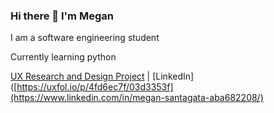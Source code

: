 ### Hi there 👋 I'm Megan
I am a software engineering student

Currently learning python

[UX Research and Design Project](https://uxfol.io/p/4fd6ec7f/03d3353f) | [LinkedIn]([https://uxfol.io/p/4fd6ec7f/03d3353f](https://www.linkedin.com/in/megan-santagata-aba682208/)


<!--
**MegSanta/MegSanta** is a ✨ _special_ ✨ repository because its `README.md` (this file) appears on your GitHub profile.

Here are some ideas to get you started:

- 🔭 I’m currently working on ...
- 🌱 I’m currently learning ...
- 👯 I’m looking to collaborate on ...
- 🤔 I’m looking for help with ...
- 💬 Ask me about ...
- 📫 How to reach me: ...
- 😄 Pronouns: ...
- ⚡ Fun fact: ...
-->
